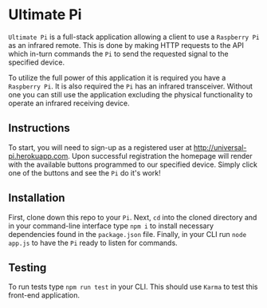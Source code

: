 # Ultimate Pi
`Ultimate Pi` is a full-stack application allowing a client to use a `Raspberry Pi` as an infrared remote. This is done by making HTTP requests to the API which in-turn commands the `Pi` to send the requested signal to the specified device.

To utilize the full power of this application it is required you have a `Raspberry Pi`. It is also required the `Pi` has an infrared transceiver. Without one you can still use the application excluding the physical functionality to operate an infrared receiving device.

## Instructions
To start, you will need to sign-up as a registered user at http://universal-pi.herokuapp.com. Upon successful registration the homepage will render with the available buttons programmed to our specified device. Simply click one of the buttons and see the `Pi` do it's work!

## Installation
First, clone down this repo to your `Pi`. Next, `cd` into the cloned directory and in your command-line interface type `npm i` to install necessary dependencies found in the `package.json` file. Finally, in your CLI run `node app.js` to have the `Pi` ready to listen for commands.

## Testing
To run tests type `npm run test` in your CLI. This should use `Karma` to test this front-end application.
